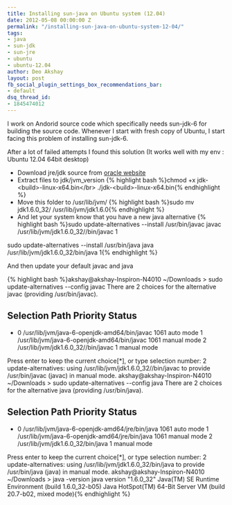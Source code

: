```yaml
---
title: Installing sun-java on Ubuntu system (12.04)
date: 2012-05-08 00:00:00 Z
permalink: "/installing-sun-java-on-ubuntu-system-12-04/"
tags:
- java
- sun-jdk
- sun-jre
- ubuntu
- ubuntu-12.04
author: Deo Akshay
layout: post
fb_social_plugin_settings_box_recommendations_bar:
- default
dsq_thread_id:
- 1845474012
---
```


I work on Andorid source code which specifically needs sun-jdk-6 for building the source code. Whenever I start with fresh copy of Ubuntu, I start facing this problem of installing sun-jdk-6.

After a lot of failed attempts I found this solution (It works well with my env : Ubuntu 12.04 64bit desktop)

- Download jre/jdk source from [oracle website][1]
- Extract files to jdk/jvm_version
  {% highlight bash %}chmod +x jdk-&lt;build>-linux-x64.bin&lt;/br>
  ./jdk-&lt;build>-linux-x64.bin{% endhighlight %}
- Move this folder to /usr/lib/jvm/
  {% highlight bash %}sudo mv jdk1.6.0_32/ /usr/lib/jvm/jdk1.6.0{% endhighlight %}
- And let your system know that you have a new java alternative
  {% highlight bash %}sudo update-alternatives --install /usr/bin/javac javac /usr/lib/jvm/jdk1.6.0_32//bin/javac 1

sudo update-alternatives --install /usr/bin/java java /usr/lib/jvm/jdk1.6.0_32/bin/java 1{% endhighlight %}

And then update your default javac and java

{% highlight bash %}akshay@akshay-Inspiron-N4010 ~/Downloads &gt; sudo update-alternatives --config javac
There are 2 choices for the alternative javac (providing /usr/bin/javac).

## Selection Path Priority Status

- 0 /usr/lib/jvm/java-6-openjdk-amd64/bin/javac 1061 auto mode
  1 /usr/lib/jvm/java-6-openjdk-amd64/bin/javac 1061 manual mode
  2 /usr/lib/jvm/jdk1.6.0_32//bin/javac 1 manual mode

Press enter to keep the current choice[*], or type selection number: 2
update-alternatives: using /usr/lib/jvm/jdk1.6.0_32//bin/javac to provide /usr/bin/javac (javac) in manual mode.
akshay@akshay-Inspiron-N4010 ~/Downloads &gt; sudo update-alternatives --config java
There are 2 choices for the alternative java (providing /usr/bin/java).

## Selection Path Priority Status

- 0 /usr/lib/jvm/java-6-openjdk-amd64/jre/bin/java 1061 auto mode
  1 /usr/lib/jvm/java-6-openjdk-amd64/jre/bin/java 1061 manual mode
  2 /usr/lib/jvm/jdk1.6.0_32/bin/java 1 manual mode

Press enter to keep the current choice[*], or type selection number: 2
update-alternatives: using /usr/lib/jvm/jdk1.6.0_32/bin/java to provide /usr/bin/java (java) in manual mode.
akshay@akshay-Inspiron-N4010 ~/Downloads &gt; java -version
java version "1.6.0_32"
Java(TM) SE Runtime Environment (build 1.6.0_32-b05)
Java HotSpot(TM) 64-Bit Server VM (build 20.7-b02, mixed mode){% endhighlight %}

[1]: http://www.oracle.com/technetwork/java/javase/overview/index.html
